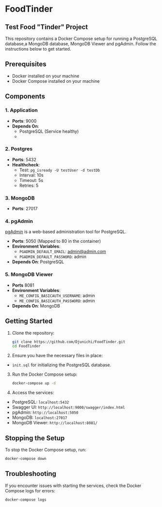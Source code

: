 # FoodTinder
## Test Food "Tinder" Project
This repository contains a Docker Compose setup for running a PostgreSQL database,a MongoDB database, MongoDB Viewer and pgAdmin. Follow the instructions below to get started.

## Prerequisites
- Docker installed on your machine
- Docker Compose installed on your machine


## Components

### 1. Application
- **Ports**: 9000
- **Depends On**:
    - PostgreSQL (Service healthy)
    - 
### 2. Postgres
- **Ports**: 5432
- **Healthcheck**:
    - Test: `pg_isready -U testUser -d testDb`
    - Interval: 10s
    - Timeout: 5s
    - Retries: 5

### 3. MongoDB
- **Ports**: 27017

### 4. pgAdmin
[pgAdmin](https://www.pgadmin.org/) is a web-based administration tool for PostgreSQL.

- **Ports**: 5050 (Mapped to 80 in the container)
- **Environment Variables**:
    - `PGADMIN_DEFAULT_EMAIL`: admin@admin.com
    - `PGADMIN_DEFAULT_PASSWORD`: admin
- **Depends On**: PostgreSQL

### 5. MongoDB Viewer
- **Ports** 8081
- **Environment Variables**:
    - `ME_CONFIG_BASICAUTH_USERNAME`: admin
    - `ME_CONFIG_BASICAUTH_PASSWORD`: admin
- **Depends On**: MongoDB
## Getting Started

1. Clone the repository:
    ```sh
    git clone https://github.com/Djunichi/FoodTinder.git
    cd FoodTinder
    ```

2. Ensure you have the necessary files in place:
- `init.sql` for initializing the PostgreSQL database.

3. Run the Docker Compose setup:
    ```sh
    docker-compose up -d
    ```

4. Access the services:
- PostgreSQL: `localhost:5432`
- Swagger UI: `http://localhost:9000/swagger/index.html`
- pgAdmin: `http://localhost:5050`
- MongoDB: `localhost:27017`
- MongoDB Viewer: `http://localhost:8081/`

## Stopping the Setup

To stop the Docker Compose setup, run:
```sh
docker-compose down
```
## Troubleshooting
If you encounter issues with starting the services, check the Docker Compose logs for errors:
```sh
docker-compose logs
```
